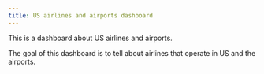 ```yaml
---
title: US airlines and airports dashboard
---
```


This is a dashboard about US airlines and airports.

The goal of this dashboard is to tell about airlines that operate in US and 
the airports. 

<!-- Please click on one of the [Airlines](/airlines/) of [Airports](/airports/) pages. -->
<!-- https://docs.evidence.dev/deployment/configuration/base-paths -->
